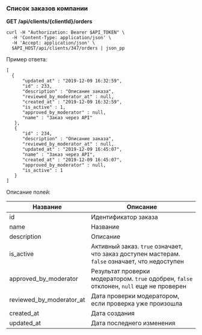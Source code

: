 ### Список заказов компании

**GET /api/clients/{clientId}/orders**

```
curl -H "Authorization: Bearer $API_TOKEN" \
  -H 'Content-Type: application/json' \
  -H 'Accept: application/json' \
  $API_HOST/api/clients/347/orders | json_pp
```

Пример ответа:

```
[
  {
      "updated_at" : "2019-12-09 16:32:59",
      "id" : 233,
      "description" : "Описание заказа",
      "reviewed_by_moderator_at" : null,
      "created_at" : "2019-12-09 16:32:59",
      "is_active" : 1,
      "approved_by_moderator" : null,
      "name" : "Заказ через API"
   },
   {
      "id" : 234,
      "description" : "Описание заказа",
      "reviewed_by_moderator_at" : null,
      "updated_at" : "2019-12-09 16:45:07",
      "name" : "Заказ через API",
      "created_at" : "2019-12-09 16:45:07",
      "approved_by_moderator" : null,
      "is_active" : 1
   }
]
```

Описание полей:

| Название | Описание |
|----------|----------|
| id | Идентификатор заказа |
| name | Название |
| description | Описание |
| is_active | Активный заказ. `true` означает, что заказ доступен мастерам. `false` означает, что недоступен |
| approved_by_moderator | Результат проверки модератором. `true` одобрен, `false` отклонен, `null` еще не проверен |
| reviewed_by_moderator_at | Дата проверки модератором, если проверка уже произошла |
| created_at | Дата создания |
| updated_at | Дата последнего изменения |
